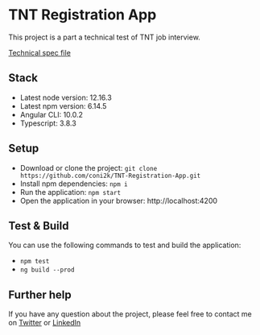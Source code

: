 # TNT Registration App

This project is a part a technical test of TNT job interview.

[Technical spec file](https://github.com/coni2k/TNT-Registration-App/blob/master/docs/Web-Coding-Challenge.pdf)

## Stack

- Latest node version: 12.16.3
- Latest npm version: 6.14.5
- Angular CLI: 10.0.2
- Typescript: 3.8.3

## Setup

- Download or clone the project: `git clone https://github.com/coni2k/TNT-Registration-App.git`
- Install npm dependencies: `npm i`
- Run the application: `npm start`
- Open the application in your browser: http://localhost:4200

## Test & Build

You can use the following commands to test and build the application:

- `npm test`
- `ng build --prod`

## Further help

If you have any question about the project, please feel free to contact me on [Twitter](https://twitter.com/coni2k) or [LinkedIn](https://www.linkedin.com/in/serkanholat/)
